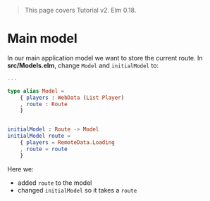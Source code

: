 > This page covers Tutorial v2. Elm 0.18.

# Main model

In our main application model we want to store the current route.
In __src/Models.elm__, change `Model` and `initialModel` to:

```elm
...

type alias Model =
    { players : WebData (List Player)
    , route : Route
    }


initialModel : Route -> Model
initialModel route =
    { players = RemoteData.Loading
    , route = route
    }
```

Here we:

- added `route` to the model
- changed `initialModel` so it takes a `route`

